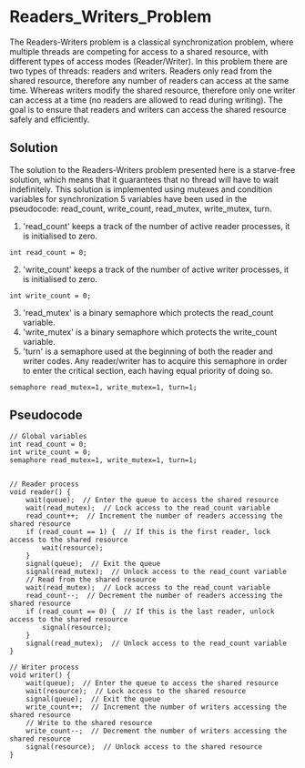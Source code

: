 # Readers_Writers_Problem
The Readers-Writers problem is a classical synchronization problem, where multiple threads are competing for access to a shared resource, with different types of access modes (Reader/Writer). In this problem there are two types of threads: readers and writers. Readers only read from the shared resource, therefore any number of readers can access at the same time. Whereas writers modify the shared resource, therefore only one writer can access at a time (no readers are allowed to read during writing). The goal is to ensure that readers and writers can access the shared resource safely and efficiently.
## Solution
The solution to the Readers-Writers problem presented here is a starve-free solution, which means that it guarantees that no thread will have to wait indefinitely. This solution is implemented using mutexes and condition variables for synchronization
5 variables have been used in the pseudocode: read_count, write_count, read_mutex, write_mutex, turn.
1. 'read_count' keeps a track of the number of active reader processes, it is initialised to zero.
```
int read_count = 0;
```
2. 'write_count' keeps a track of the number of active writer processes, it is initialised to zero.
```
int write_count = 0;
```
3. 'read_mutex' is a binary semaphore which protects the read_count variable.
4. 'write_mutex' is a binary semaphore which protects the write_count variable.
5. 'turn' is a semaphore used at the beginning of both the reader and writer codes. Any reader/writer has to acquire this semaphore in order to enter the critical section, each having equal priority of doing so.
```
semaphore read_mutex=1, write_mutex=1, turn=1;
```
## Pseudocode
```
// Global variables
int read_count = 0;
int write_count = 0;
semaphore read_mutex=1, write_mutex=1, turn=1;

  
// Reader process
void reader() {
    wait(queue);  // Enter the queue to access the shared resource
    wait(read_mutex);  // Lock access to the read_count variable
    read_count++;  // Increment the number of readers accessing the shared resource
    if (read_count == 1) {  // If this is the first reader, lock access to the shared resource
        wait(resource);
    }
    signal(queue);  // Exit the queue
    signal(read_mutex);  // Unlock access to the read_count variable
    // Read from the shared resource
    wait(read_mutex);  // Lock access to the read_count variable
    read_count--;  // Decrement the number of readers accessing the shared resource
    if (read_count == 0) {  // If this is the last reader, unlock access to the shared resource
        signal(resource);
    }
    signal(read_mutex);  // Unlock access to the read_count variable
}

// Writer process
void writer() {
    wait(queue);  // Enter the queue to access the shared resource
    wait(resource);  // Lock access to the shared resource
    signal(queue);  // Exit the queue
    write_count++;  // Increment the number of writers accessing the shared resource
    // Write to the shared resource
    write_count--;  // Decrement the number of writers accessing the shared resource
    signal(resource);  // Unlock access to the shared resource
}
```
